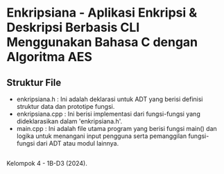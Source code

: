 # Enkripsiana - Aplikasi Enkripsi & Deskripsi Berbasis CLI Menggunakan Bahasa C dengan Algoritma AES

## Struktur File 
- enkripsiana.h : Ini adalah deklarasi untuk ADT yang berisi definisi struktur data dan prototipe fungsi.
- enkripsiana.cpp : Ini berisi implementasi dari fungsi-fungsi yang dideklarasikan dalam 'enkripsiana.h'.
- main.cpp : Ini adalah file utama program yang berisi fungsi main() dan logika untuk menangani input pengguna serta pemanggilan fungsi-fungsi dari ADT atau modul lainnya.
##

Kelompok 4 - 1B-D3 (2024).
